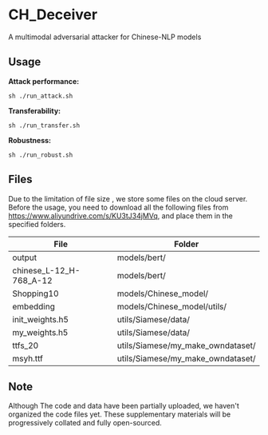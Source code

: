 # CH_Deceiver
A multimodal adversarial attacker for Chinese-NLP models

## Usage

**Attack performance:**
```
sh ./run_attack.sh
```
**Transferability:**
```
sh ./run_transfer.sh
```
**Robustness:**
```
sh ./run_robust.sh
```

## Files
Due to the limitation of file size , we store some files on the cloud server. 
Before the usage, you need to download all the following files from https://www.aliyundrive.com/s/KU3tJ34jMVq, and place them in the specified folders.

| File | Folder |
|-----|----|
| output                   | models/bert/ |
| chinese_L-12_H-768_A-12  | models/bert/ |
| Shopping10               | models/Chinese_model/ |
| embedding                | models/Chinese_model/utils/ |
| init_weights.h5          | utils/Siamese/data/ |
| my_weights.h5            | utils/Siamese/data/ |
| ttfs_20                  | utils/Siamese/my_make_owndataset/ |
| msyh.ttf                 | utils/Siamese/my_make_owndataset/ |

## Note
Although The code and data have been partially uploaded, we haven't organized the code files yet. These supplementary materials will be progressively collated and fully open-sourced.

